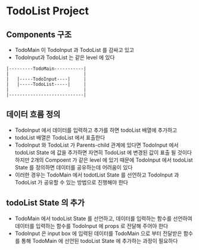 # TodoList Project

## Components 구조

- TodoMain 이 TodoInput 과 TodoList 를 감싸고 있고
- TodoInput과 TodoList 는 같은 level 에 있다

```
|---------TodoMain-----------|
|                            |
|   |-----TodoInput----|     |
|   |-----TodoList-----|     |
|                            |
|----------------------------|
```

## 데이터 흐름 정의

- TodoInput 에서 데이터를 입력하고 추가를 하면 todoList 배열에 추가하고
- todoList 배열은 TodoList 에서 표출한다
- TodoInput 와 TodoList 가 Parents-child 관계에 있다면 TodoInput 에서 todoList State 에 값을 추가하면 자연히 TodoList 에 변경된 값이 표출 될 것이다 하지만 2개의 Compoent 가 같은 level 에 있기 때문에 TodoInput 에서 todoList State 를 정의하면 데이터를 공유하는데 어려움이 있다
- 이러한 경우는 TodoMain 에서 todotList State 를 선언하고 TodoInput 과 TodoList 가 공유할 수 있는 방법으로 진행해야 한다

## todoList State 의 추가

- TodoMain 에서 todoList State 를 선언하고, 데이터를 입력하는 함수를 선언하여 데이터를 입력하는 함수를 TodoInput 에 props 로 전달해 주어야 한다
- TodoInput 은 input box 에 입력된 데이터를 TodoMain 으로 부터 전달받은 함수를 통해 TodoMain 에 선언된 todoList State 에 추가하는 과정이 필요하다

